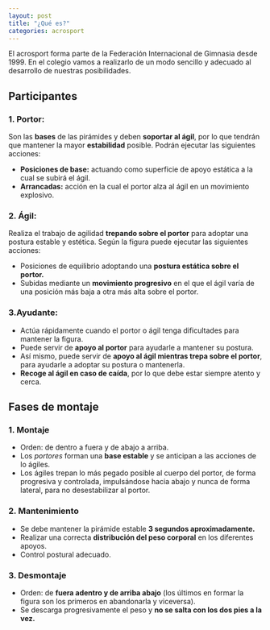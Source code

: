 ```yaml
---
layout: post
title: "¿Qué es?"
categories: acrosport
---
```


El acrosport forma parte de la Federación Internacional de Gimnasia desde 1999. En el colegio vamos a realizarlo de un modo sencillo y adecuado al desarrollo de nuestras posibilidades.

## Participantes

### 1. Portor:

Son las **bases** de las pirámides y deben **soportar al ágil**, por lo que tendrán que mantener la mayor **estabilidad** posible. Podrán ejecutar las siguientes acciones:

- **Posiciones de base:** actuando como superficie de apoyo estática a la cual se subirá el ágil.
- **Arrancadas:** acción en la cual el portor alza al ágil en un movimiento explosivo.

### 2. Ágil:

Realiza el trabajo de agilidad **trepando sobre el portor** para adoptar una postura estable y estética. Según la figura puede ejecutar las siguientes acciones:

- Posiciones de equilibrio adoptando una **postura estática sobre el portor.**
- Subidas mediante un **movimiento progresivo** en el que el ágil varía de una posición más baja a otra más alta sobre el portor.

### 3.Ayudante:

- Actúa rápidamente cuando el portor o ágil tenga dificultades para mantener la figura.
- Puede servir de **apoyo al portor** para ayudarle a mantener su postura.
- Así mismo, puede servir de **apoyo al ágil mientras trepa sobre el portor**, para ayudarle a adoptar su postura o mantenerla.
- **Recoge al ágil en caso de caída**, por lo que debe estar siempre atento y cerca.

## Fases de montaje

### 1. Montaje

- Orden: de dentro a fuera y de abajo a arriba.
- Los _portores_ forman una **base estable** y se anticipan a las acciones de lo ágiles.
- Los ágiles trepan lo más pegado posible al cuerpo del portor, de forma progresiva y controlada, impulsándose hacia abajo y nunca de forma lateral, para no desestabilizar al portor.

### 2. Mantenimiento

- Se debe mantener la pirámide estable **3 segundos aproximadamente.**
- Realizar una correcta **distribución del peso corporal** en los diferentes apoyos.
- Control postural adecuado.

### 3. Desmontaje

- Orden: de **fuera adentro y de arriba abajo** (los últimos en formar la figura son los primeros en abandonarla y viceversa).
- Se descarga progresivamente el peso y **no se salta con los dos pies a la vez.**
